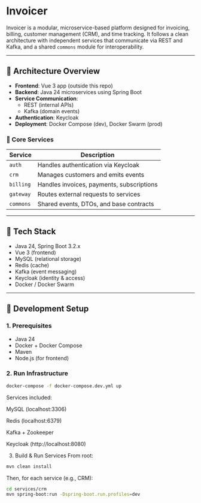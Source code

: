 # Invoicer


Invoicer is a modular, microservice-based platform designed for invoicing, billing, customer management (CRM), and time tracking. It follows a clean architecture with independent services that communicate via REST and Kafka, and a shared `commons` module for interoperability.

---

## 📐 Architecture Overview

- **Frontend**: Vue 3 app (outside this repo)
- **Backend**: Java 24 microservices using Spring Boot
- **Service Communication**:
    - REST (internal APIs)
    - Kafka (domain events)
- **Authentication**: Keycloak
- **Deployment**: Docker Compose (dev), Docker Swarm (prod)

### 🧱 Core Services

| Service         | Description                              |
|----------------|------------------------------------------|
| `auth`         | Handles authentication via Keycloak      |
| `crm`          | Manages customers and emits events       |
| `billing`      | Handles invoices, payments, subscriptions|
| `gateway`      | Routes external requests to services     |
| `commons`      | Shared events, DTOs, and base contracts  |

---

## 🧰 Tech Stack

- Java 24, Spring Boot 3.2.x
- Vue 3 (frontend)
- MySQL (relational storage)
- Redis (cache)
- Kafka (event messaging)
- Keycloak (identity & access)
- Docker / Docker Swarm

---

## 🚀 Development Setup

### 1. Prerequisites

- Java 24
- Docker + Docker Compose
- Maven
- Node.js (for frontend)

### 2. Run Infrastructure

```bash
docker-compose -f docker-compose.dev.yml up
```

Services included:

MySQL (localhost:3306)

Redis (localhost:6379)

Kafka + Zookeeper

Keycloak (http://localhost:8080)

3. Build & Run Services
From root:

```bash
mvn clean install
```

Then, for each service (e.g., CRM):
```bash
cd services/crm
mvn spring-boot:run -Dspring-boot.run.profiles=dev
```
